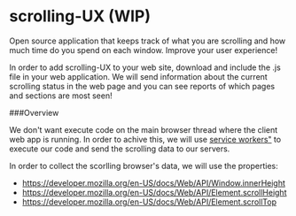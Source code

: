 # scrolling-UX (WIP)
Open source application that keeps track of what you are scrolling and how much time do you spend on each window. Improve your user experience!

In order to add scrolling-UX to your web site, download and include the .js file in your web application. We will send information about the current scrolling status in the web page and you can see reports of which pages and sections are most seen!

###Overview

We don't want execute code on the main browser thread where the client web app is running. In order to achive this, we will use [service workers"](http://www.html5rocks.com/en/tutorials/service-worker/introduction/) to execute our code and send the scrolling data to our servers.

In order to collect the scorlling browser's data, we will use the properties:

* https://developer.mozilla.org/en-US/docs/Web/API/Window.innerHeight
* https://developer.mozilla.org/en-US/docs/Web/API/Element.scrollHeight
* https://developer.mozilla.org/en-US/docs/Web/API/Element.scrollTop
